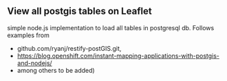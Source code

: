 ## View all postgis tables on Leaflet
simple node.js implementation to load all tables in postgresql db. Follows examples from
- github.com/ryanj/restify-postGIS.git,
- https://blog.openshift.com/instant-mapping-applications-with-postgis-and-nodejs/
- among others to be added)

